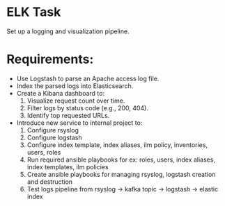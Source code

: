 # ELK Task
Set up a logging and visualization pipeline.

# Requirements:
* Use Logstash to parse an Apache access log file.
* Index the parsed logs into Elasticsearch.
* Create a Kibana dashboard to:
    1. Visualize request count over time.
    2. Filter logs by status code (e.g., 200, 404).
    3. Identify top requested URLs.
* Introduce new service to internal project to:
    1. Configure rsyslog
    2. Configure logstash
    3. Configure index template, index aliases, ilm policy, inventories, users, roles 
    4. Run required ansible playbooks for ex: roles, users, index aliases, index templates, ilm policies
    5. Create ansible playbooks for managing rsyslog, logstash creation and destruction
    6. Test logs pipeline from rsyslog -> kafka topic -> logstash -> elastic index

